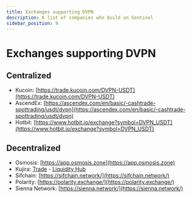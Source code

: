 ```yaml
---
title: Exchanges supporting DVPN
description: A list of companies who build on Sentinel
sidebar_position: 9
---
```


# Exchanges supporting DVPN

## Centralized

- Kucoin: [https://trade.kucoin.com/DVPN-USDT](https://trade.kucoin.com/DVPN-USDT)
- AscendEx: [https://ascendex.com/en/basic/-cashtrade-spottrading/usdt/dvpn](https://ascendex.com/en/basic/-cashtrade-spottrading/usdt/dvpn)
- Hotbit: [https://www.hotbit.io/exchange?symbol=DVPN_USDT](https://www.hotbit.io/exchange?symbol=DVPN_USDT)

## Decentralized

- Osmosis: [https://app.osmosis.zone](https://app.osmosis.zone)
- Kujira: [Trade](https://fin.kujira.app/trade/kujira1ullqzk95uh0derdqpp8e5f4ukdun00xdal486zmjeeqsfhefgd0qh0qndl?q=all) - [Liquidity Hub](https://bow.kujira.app/pools/kujira1324mahmnjew4rsavkajsq047yc5kgerqy452jt5c2tr5f2dd7fpqflcqw7?tab=stake)
- Sifchain: [https://sifchain.network/](https://sifchain.network/)
- Polarity: [https://polarity.exchange/](https://polarity.exchange/)
- Sienna Network: [https://sienna.network/](https://sienna.network/)